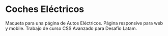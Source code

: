 # Coches Eléctricos

Maqueta para una página de Autos Eléctricos.
Página responsive para web y mobile.
Trabajo de curso CSS Avanzado para Desafío Latam.
